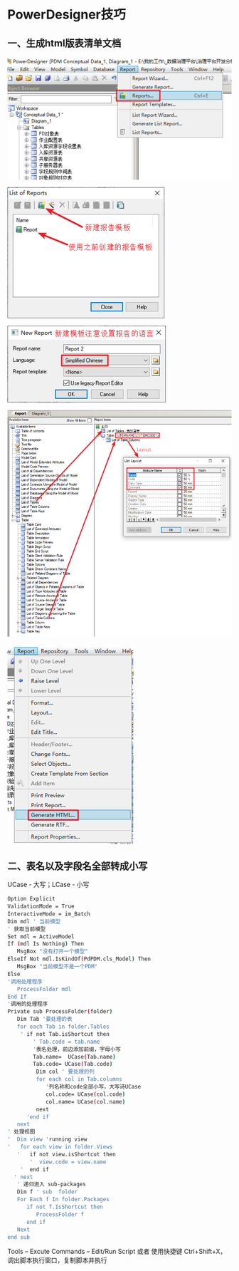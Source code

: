 # PowerDesigner技巧

## 一、生成html版表清单文档

![153227199](.\assets\30153227199.png)

![153526595](.\assets\30153526595.png)

![153654044](.\assets\30153654044.png)

![30154238133](.\assets\30154238133.png)

![30154438502](.\assets\30154438502.png)

## 二、表名以及字段名全部转成小写

UCase - 大写；LCase - 小写

````bash
Option Explicit  
ValidationMode = True  
InteractiveMode = im_Batch  
Dim mdl ' 当前模型  
' 获取当前模型  
Set mdl = ActiveModel  
If (mdl Is Nothing) Then  
   MsgBox "没有打开一个模型" 
ElseIf Not mdl.IsKindOf(PdPDM.cls_Model) Then  
   MsgBox "当前模型不是一个PDM" 
Else  
'调用处理程序  
   ProcessFolder mdl  
End If    
'调用的处理程序  
Private sub ProcessFolder(folder)  
   Dim Tab '要处理的表  
   for each Tab in folder.Tables  
    ' if not Tab.isShortcut then  
        ' Tab.code = tab.name  
        '表名处理，前边添加前缀，字母小写  
        Tab.name=  UCase(Tab.name)  
        Tab.code= UCase(Tab.code)  
         Dim col ' 要处理的列  
         for each col in Tab.columns  
            '列名称和code全部小写，大写诗UCase  
            col.code= UCase(col.code)  
            col.name= UCase(col.name)  
         next  
      'end if 
   next    
' 处理视图  
'  Dim view 'running view  
'   for each view in folder.Views  
   '   if not view.isShortcut then  
       '  view.code = view.name  
    '  end if 
  ' next     
   ' 递归进入 sub-packages  
   Dim f ' sub  folder  
   For Each f In folder.Packages  
      if not f.IsShortcut then  
         ProcessFolder f  
      end if 
   Next  
end sub
````

Tools – Excute Commands – Edit/Run Script 或者 使用快捷键 Ctrl+Shift+X，调出脚本执行窗口，复制脚本并执行
